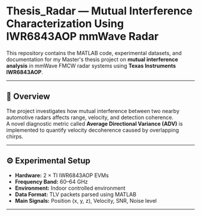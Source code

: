 # Thesis_Radar — Mutual Interference Characterization Using IWR6843AOP mmWave Radar

This repository contains the MATLAB code, experimental datasets, and documentation for my Master's thesis project on **mutual interference analysis** in mmWave FMCW radar systems using **Texas Instruments IWR6843AOP**.

---

## 📘 Overview
The project investigates how mutual interference between two nearby automotive radars affects range, velocity, and detection coherence.  
A novel diagnostic metric called **Average Directional Variance (ADV)** is implemented to quantify velocity decoherence caused by overlapping chirps.

---

## ⚙️ Experimental Setup
- **Hardware:** 2 × TI IWR6843AOP EVMs  
- **Frequency Band:** 60–64 GHz  
- **Environment:** Indoor controlled environment  
- **Data Format:** TLV packets parsed using MATLAB  
- **Main Signals:** Position (x, y, z), Velocity, SNR, Noise level  

---

